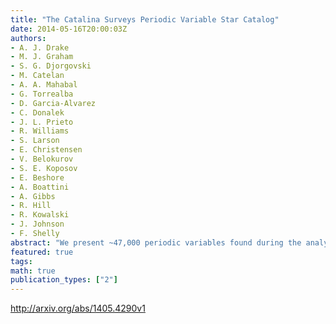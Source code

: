 ```yaml
---
title: "The Catalina Surveys Periodic Variable Star Catalog"
date: 2014-05-16T20:00:03Z
authors:
- A. J. Drake
- M. J. Graham
- S. G. Djorgovski
- M. Catelan
- A. A. Mahabal
- G. Torrealba
- D. Garcia-Alvarez
- C. Donalek
- J. L. Prieto
- R. Williams
- S. Larson
- E. Christensen
- V. Belokurov
- S. E. Koposov
- E. Beshore
- A. Boattini
- A. Gibbs
- R. Hill
- R. Kowalski
- J. Johnson
- F. Shelly
abstract: "We present ~47,000 periodic variables found during the analysis of 5.4 million variable star candidates within a 20,000 square degree region covered by the Catalina Surveys Data Release-1 (CSDR1). Combining these variables with type-ab RR Lyrae from our previous work, we produce an on-line catalog containing periods, amplitudes, and classifications for ~61,000 periodic variables. By cross-matching these variables with those from prior surveys, we find that > 90% of the ~8,000 known periodic variables in the survey region are recovered. For these sources we find excellent agreement between our catalog and prior values of luminosity, period and amplitude, as well as classification.   We investigate the rate of confusion between objects classified as contact binaries and type-c RR Lyrae (RRc's) based on periods, colours, amplitudes, metalicities, radial velocities and surface gravities. We find that no more than few percent of these variables in these classes are misidentified. By deriving distances for this clean sample of ~5,500 RRc's, we trace the path of the Sagittarius tidal streams within the Galactic halo. Selecting 146 outer-halo RRc's with SDSS radial velocities, we confirm the presence of a coherent halo structure that is inconsistent with current N-body simulations of the Sagittarius tidal stream. We also find numerous long-period variables that are very likely associated within the Sagittarius tidal streams system.   Based on the examination of 31,000 contact binary light curves we find evidence for two subgroups exhibiting irregular lightcurves. One subgroup presents significant variations in mean brightness that are likely due to chromospheric activity. The other subgroup shows stable modulations over more than a thousand days and thereby provides evidence that the O'Connell effect is not due to stellar spots."
featured: true
tags:
math: true
publication_types: ["2"]
---
```

http://arxiv.org/abs/1405.4290v1

